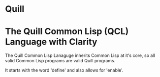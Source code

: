 # Quill

The Quill Common Lisp (QCL) Language with Clarity
==

The Quill Common Lisp Lanaguge inherits Common Lisp at it's core, so
all valid Common Lisp programs are valid Quill programs.

It starts with the word 'define' and also allows for 'enable'.

